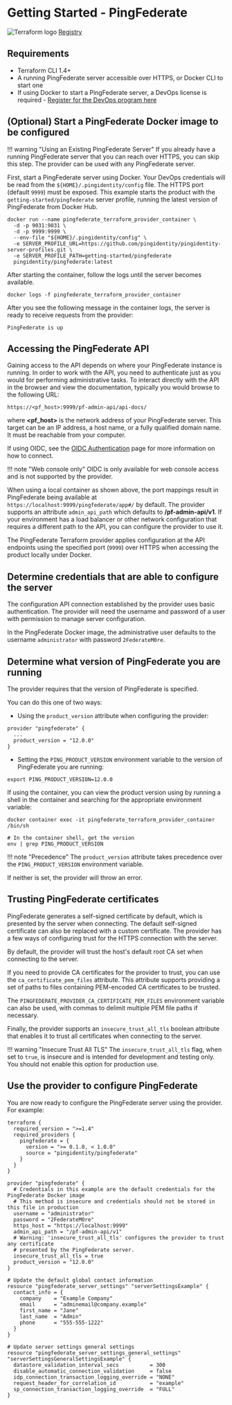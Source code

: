 # Getting Started - PingFederate

<div class="banner" onclick="window.open('https://registry.terraform.io/providers/pingidentity/pingfederate/latest','');">
    <img class="assets" src="../../img/logos/tf-logo.svg" alt="Terraform logo" />
    <span class="caption">
        <a class="assetlinks" href="https://registry.terraform.io/providers/pingidentity/pingfederate/latest" target=”_blank”>Registry</a>
    </span>
</div>

## Requirements

* Terraform CLI 1.4+
* A running PingFederate server accessible over HTTPS, or Docker CLI to start one
* If using Docker to start a PingFederate server, a DevOps license is required - [Register for the DevOps program here](https://devops.pingidentity.com/how-to/devopsRegistration/)

## (Optional) Start a PingFederate Docker image to be configured

!!! warning "Using an Existing PingFederate Server"
    If you already have a running PingFederate server that you can reach over HTTPS, you can skip this step. The provider can be used with any PingFederate server.

First, start a PingFederate server using Docker. Your DevOps credentials will be read from the `${HOME}/.pingidentity/config` file. The HTTPS port (default `9999`) must be exposed.  This example starts the product with the `getting-started/pingfederate` server profile, running the latest version of PingFederate from Docker Hub.

```shell
docker run --name pingfederate_terraform_provider_container \
  -d -p 9031:9031 \
  -d -p 9999:9999 \
  --env-file "${HOME}/.pingidentity/config" \
  -e SERVER_PROFILE_URL=https://github.com/pingidentity/pingidentity-server-profiles.git \
  -e SERVER_PROFILE_PATH=getting-started/pingfederate
  pingidentity/pingfederate:latest
```

After starting the container, follow the logs until the server becomes available.

```shell
docker logs -f pingfederate_terraform_provider_container
```

After you see the following message in the container logs, the server is ready to receive requests from the provider:

```shell
PingFederate is up
```

## Accessing the PingFederate API

Gaining access to the API depends on where your PingFederate instance is running.  In order to work with the API, you need to authenticate just as you would for performing administrative tasks.  To interact directly with the API in the browser and view the documentation, typically you would browse to the following URL:

`https://<pf_host>:9999/pf-admin-api/api-docs/`

where **<pf_host\>** is the network address of your PingFederate server. This target can be an IP address, a host name, or a fully qualified domain name. It must be reachable from your computer.

If using OIDC, see the [OIDC Authentication](https://docs.pingidentity.com/r/en-us/pingfederate-110/pf_enabling_oidc_based_auth) page for more information on how to connect.  

!!! note "Web console only"
    OIDC  is only available for web console access and is not supported by the provider.

When using a local container as shown above, the port mappings result in PingFederate being available at `https://localhost:9999/pingfederate/app#/` by default.  The provider supports an attribute `admin_api_path` which defaults to **/pf-admin-api/v1**.  If your environment has a load balancer or other network configuration that requires a different path to the API, you can configure the provider to use it.

The PingFederate Terraform provider applies configuration at the API endpoints using the specified port (`9999`) over HTTPS when accessing the product locally under Docker.

## Determine credentials that are able to configure the server

The configuration API connection established by the provider uses basic authentication. The provider will need the username and password of a user with permission to manage server configuration.

In the PingFederate Docker image, the administrative user defaults to the username `administrator` with password `2FederateM0re`.

## Determine what version of PingFederate you are running

The provider requires that the version of PingFederate is specified.  

You can do this one of two ways:

* Using the `product_version` attribute when configuring the provider:

```shell
provider "pingfederate" {
  ...
  product_version = "12.0.0"
}
```

* Setting the `PING_PRODUCT_VERSION` environment variable to the version of PingFederate you are running:

```shell
export PING_PRODUCT_VERSION=12.0.0
```

If using the container, you can view the product version using by running a shell in the container and searching for the appropriate environment variable:

```shell
docker container exec -it pingfederate_terraform_provider_container /bin/sh

# In the container shell, get the version
env | grep PING_PRODUCT_VERSION
```

!!! note "Precedence"
    The `product_version` attribute takes precedence over the `PING_PRODUCT_VERSION` environment variable.

If neither is set, the provider will throw an error.

## Trusting PingFederate certificates

PingFederate generates a self-signed certificate by default, which is presented by the server when connecting.
The default self-signed certificate can also be replaced with a custom certificate. The provider has a few ways of configuring trust for the HTTPS connection with the server.

By default, the provider will trust the host's default root CA set when connecting to the server.

If you need to provide CA certificates for the provider to trust, you can use the `ca_certificate_pem_files` attribute. This attribute supports providing a set of paths to files containing PEM-encoded CA certificates to be trusted.

The `PINGFEDERATE_PROVIDER_CA_CERTIFICATE_PEM_FILES` environment variable can also be used, with commas to delimit multiple PEM file paths if necessary.

Finally, the provider supports an `insecure_trust_all_tls` boolean attribute that enables it to trust all certificates when connecting to the server.

!!! warning "Insecure Trust All TLS"
    The `insecure_trust_all_tls` flag, when set to `true`, is insecure and is intended for development and testing only.  You should not enable this option for production use.

## Use the provider to configure PingFederate

You are now ready to configure the PingFederate server using the provider.  For example:

```shell
terraform {
  required_version = ">=1.4"
  required_providers {
    pingfederate = {
      version = ">= 0.1.0, < 1.0.0"
      source = "pingidentity/pingfederate"
    }
  }
}

provider "pingfederate" {
  # Credentials in this example are the default credentials for the PingFederate Docker image
  # This method is insecure and credentials should not be stored in this file in production
  username = "administrator"
  password = "2FederateM0re"
  https_host = "https://localhost:9999"
  admin_api_path = "/pf-admin-api/v1"
  # Warning: 'insecure_trust_all_tls' configures the provider to trust any certificate
  # presented by the PingFederate server.
  insecure_trust_all_tls = true
  product_version = "12.0.0"
}

# Update the default global contact information
resource "pingfederate_server_settings" "serverSettingsExample" {
  contact_info = {
    company    = "Example Company"
    email      = "adminemail@company.example"
    first_name = "Jane"
    last_name  = "Admin"
    phone      = "555-555-1222"
  }
}

# Update server settings general settings
resource "pingfederate_server_settings_general_settings" "serverSettingsGeneralSettingsExample" {
  datastore_validation_interval_secs          = 300
  disable_automatic_connection_validation     = false
  idp_connection_transaction_logging_override = "NONE"
  request_header_for_correlation_id           = "example"
  sp_connection_transaction_logging_override  = "FULL"
}
```
